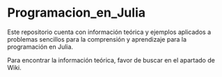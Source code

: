 # Programacion_en_Julia
Este repositorio cuenta con información teórica y ejemplos aplicados a problemas sencillos para la comprensión y aprendizaje para la programación en Julia.

Para encontrar la información teórica, favor de buscar en el apartado de Wiki.
